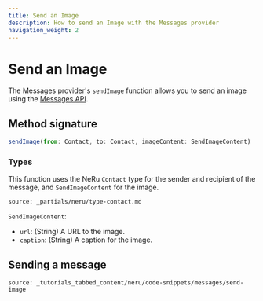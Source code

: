 ```yaml
---
title: Send an Image
description: How to send an Image with the Messages provider
navigation_weight: 2
---
```


# Send an Image

The Messages provider's `sendImage` function allows you to send an image using the [Messages API](/messages/overview).

## Method signature
```javascript
sendImage(from: Contact, to: Contact, imageContent: SendImageContent)
```

### Types

This function uses the NeRu `Contact` type for the sender and recipient of the message, and `SendImageContent` for the image.

```partial
source: _partials/neru/type-contact.md
```

`SendImageContent`:

* `url`: (String) A URL to the image.
* `caption`: (String) A caption for the image.


## Sending a message

```tabbed_content
source: _tutorials_tabbed_content/neru/code-snippets/messages/send-image
```
